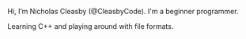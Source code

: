 Hi, I’m Nicholas Cleasby (@CleasbyCode).  I'm a beginner programmer.  

Learning C++ and playing around with file formats.


<!---
CleasbyCode/CleasbyCode is a ✨ special ✨ repository because its `README.md` (this file) appears on your GitHub profile.
You can click the Preview link to take a look at your changes.
--->
